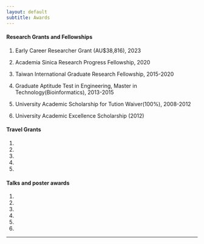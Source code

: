 ```yaml
---
layout: default
subtitle: Awards
---
```


#### Research Grants and Fellowships


1. Early Career Researcher Grant (AU$38,816), 2023 

2. Academia Sinica Research Progress Fellowship, 2020

3. Taiwan International Graduate Research Fellowship, 2015-2020

4. Graduate Aptitude Test in Engineering, Master in Technology(Bioinformatics), 2013-2015

5. University Academic Scholarship for Tution Waiver(100%), 2008-2012

6. University Academic Excellence Scholarship (2012)

#### Travel Grants

1.

2.

3.

4.

5.



#### Talks and poster awards

1.

2.

3.

4.

5.

6.

_______________

